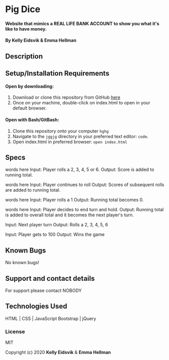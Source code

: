 # Pig Dice

#### Website that mimics a REAL LIFE BANK ACCOUNT to show you what it's like to have money.

#### By Kelly Eidsvik & Emma Hellman

## Description

## Setup/Installation Requirements

#### Open by downloading:
1. Download or clone this repository from GitHub [here](jggjg)
2. Once on your machine, double-click on index.html to open in your default browser.

#### Open with Bash/GitBash:
1. Clone this repository onto your computer
`hghg`
2. Navigate to the `jggjg` directory in your preferred text editor:
`code`.
3. Open index.html in preferred browser:
`open index.html`

## Specs

words here
Input: Player rolls a 2, 3, 4, 5 or 6.
Output: Score is added to running total.

words here
Input: Player continues to roll
Output: Scores of subsequent rolls are added to running total. 

words here
Input: Player rolls a 1 
Output: Running total becomes 0. 

words here
Input: Player decides to end turn and hold.
Output: Running total is added to overall total and it becomes the next player's turn.

Input: Next player turn
Output: Rolls a 2, 3, 4, 5, 6

Input: Player gets to 100
Output: Wins the game 

## Known Bugs

No known bugs!

## Support and contact details

For support please contact NOBODY

## Technologies Used

HTML | CSS | JavaScript
Bootstrap | jQuery

### License

MIT

Copyright (c) 2020 **Kelly Eidsvik** & **Emma Hellman**